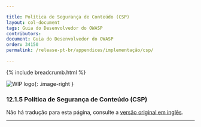 ```yaml
---

title: Política de Segurança de Conteúdo (CSP)
layout: col-document
tags: Guia do Desenvolvedor do OWASP
contributors:
document: Guia do Desenvolvedor do OWASP
order: 34150
permalink: /release-pt-br/appendices/implementação/csp/

---
```


{% include breadcrumb.html %}

<style type="text/css">
.image-right {
  height: 180px;
  display: block;
  margin-left: auto;
  margin-right: auto;
  float: right;
}
</style>

![WIP logo](../../../../assets/images/dg_wip.png "Trabalho em andamento"){: .image-right }

### 12.1.5 Política de Segurança de Conteúdo (CSP)

Não há tradução para esta página, consulte a [versão original em inglês][release140105].

----

[release140105]: https://github.com/OWASP/www-project-developer-guide/blob/main/draft/14-appendices/01-implementation-dos-donts/05-content-security-policy.md
